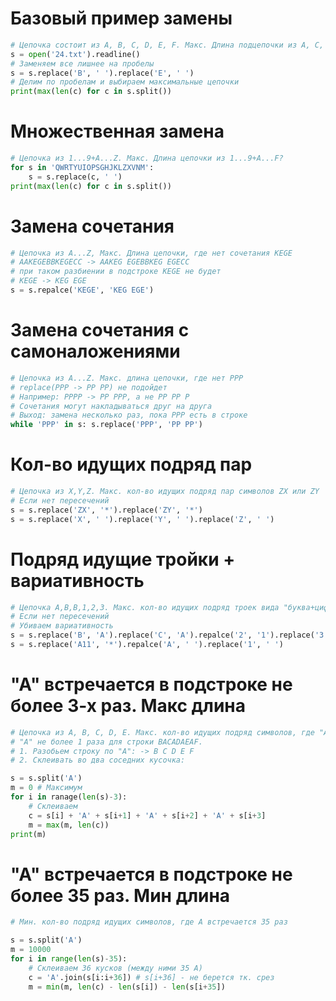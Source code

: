 # Базовый пример замены
```python
# Цепочка состоит из A, B, C, D, E, F. Макс. Длина подцепочки из A, C, D, F.
s = open('24.txt').readline()
# Заменяем все лишнее на пробелы
s = s.replace('B', ' ').replace('E', ' ')
# Делим по пробелам и выбираем максимальные цепочки
print(max(len(c) for c in s.split())
```
# Множественная замена
```python
# Цепочка из 1...9+A...Z. Макс. Длина цепочки из 1...9+A...F?
for s in 'QWRTYUIOPSGHJKLZXVNM':
	s = s.replace(c, ' ')
print(max(len(c) for c in s.split())
```
# Замена сочетания
```python
# Цепочка из A...Z, Макс. Длина цепочки, где нет сочетания KEGE
# AAKEGEBBKEGECC -> AAKEG EGEBBKEG EGECC
# при таком разбиении в подстроке KEGE не будет
# KEGE -> KEG EGE
s = s.repalce('KEGE', 'KEG EGE')
```
# Замена сочетания с самоналожениями
```python
# Цепочка из A...Z. Макс. длина цепочки, где нет PPP
# replace(PPP -> PP PP) не подойдет
# Например: PPPP -> PP PPP, а не PP PP P
# Сочетания могут накладываться друг на друга
# Выход: замена несколько раз, пока PPP есть в строке
while 'PPP' in s: s.replace('PPP', 'PP PP')
```
# Кол-во идущих подряд пар
```python
# Цепочка из X,Y,Z. Макс. кол-во идущих подряд пар символов ZX или ZY
# Если нет пересечений
s = s.replace('ZX', '*').replace('ZY', '*')
s = s.replace('X', ' ').replace('Y', ' ').replace('Z', ' ')
```
# Подряд идущие тройки + вариативность
```python
# Цепочка A,B,B,1,2,3. Макс. кол-во идущих подряд троек вида "буква+цифра+цифра"
# Если нет пересечений
# Убиваем вариативность
s = s.replace('B', 'A').replace('C', 'A').repalce('2', '1').replace('3', '1')
s = s.replace('A11', '*').repalce('A', ' ').replace('1', ' ')
```
# "A" встречается в подстроке не более 3-х раз. Макс длина
```python
# Цепочка из A, B, C, D, E. Макс. кол-во идущих подряд символов, где "A" встречается не более 3-х раз.
# "A" не более 1 раза для строки BACADAEAF. 
# 1. Разобьем строку по "А": -> B C D E F
# 2. Склеивать во два соседних кусочка:

s = s.split('A')
m = 0 # Максимум
for i in ranage(len(s)-3):
	# Склеиваем
	c = s[i] + 'A' + s[i+1] + 'A' + s[i+2] + 'A' + s[i+3]
	m = max(m, len(c))
print(m)
```
# "A" встречается в подстроке не более 35 раз. Мин длина
```python
# Мин. кол-во подряд идущих символов, где A встречается 35 раз

s = s.split('A')
m = 10000
for i in range(len(s)-35):
	# Склеиваем 36 кусков (между ними 35 А)
	c = 'A'.join(s[i:i+36]) # s[i+36] - не берется тк. срез
	m = min(m, len(c) - len(s[i]) - len(s[i+35])
```
